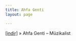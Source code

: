 ```yaml
---
title: Ahfa Genti
layout: page

---
```

<a href="https://cloud.mail.ru/public/703e59a2a085/AhfaGenti%20-%20M%C3%BCzikalist" target="_blank">[indir]</a>  »  Ahfa Genti &#8211; Müzikalist